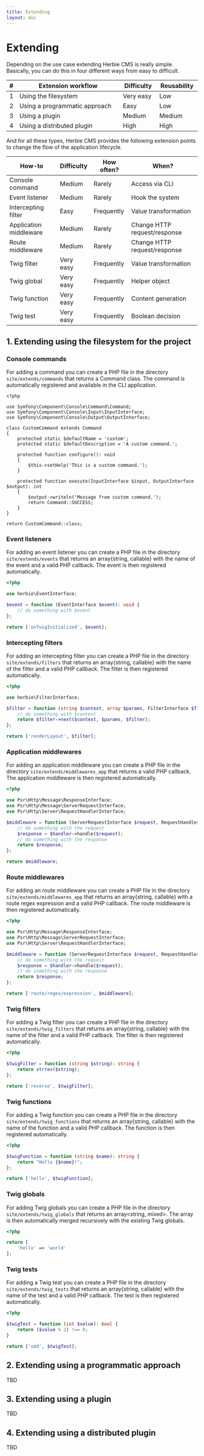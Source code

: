 ```yaml
---
title: Extending
layout: doc
---
```


# Extending

Depending on the use case extending Herbie CMS is really simple.
Basically, you can do this in four different ways from easy to difficult.

<table class="pure-table pure-table-horizontal">
    <thead>
        <tr>
            <th style="width:1%">#</th>
            <th>Extension workflow</th>
            <th>Difficulty</th>
            <th>Reusability</th>
        </tr>
    </thead>
    <tbody>
        <tr>
            <td>1</td>
            <td>Using the filesystem</td>
            <td>Very easy</td>
            <td>Low</td>
        </tr>
        <tr>
            <td>2</td>
            <td>Using a programmatic approach</td>
            <td>Easy</td>
            <td>Low</td>
        </tr>
        <tr>
            <td>3</td>
            <td>Using a plugin</td>
            <td>Medium</td>
            <td>Medium</td>
        </tr>
        <tr>
            <td>4</td>
            <td>Using a distributed plugin</td>
            <td>High</td>
            <td>High</td>
        </tr>
    </tbody>
</table>

And for all these types, Herbie CMS provides the following extension points to change the flow of the application lifecycle.

<table class="pure-table pure-table-horizontal">
    <thead>
        <tr>
            <th>How-to</th>
            <th>Difficulty</th>
            <th>How often?</th>
            <th>When?</th>
        </tr>
    </thead>
    <tbody>
        <tr>
            <td>Console command</td>
            <td>Medium</td>
            <td>Rarely</td>
            <td>Access via CLI</td>
        </tr>
        <tr>
            <td>Event listener</td>
            <td>Medium</td>
            <td>Rarely</td>
            <td>Hook the system</td>
        </tr>
        <tr>
            <td>Intercepting filter</td>
            <td>Easy</td>
            <td>Frequently</td>
            <td>Value transformation</td>
        </tr>
        <tr>
            <td>Application middleware</td>
            <td>Medium</td>
            <td>Rarely</td>
            <td>Change HTTP request/response</td>
        </tr>
        <tr>
            <td>Route middleware</td>
            <td>Medium</td>
            <td>Rarely</td>
            <td>Change HTTP request/response</td>
        </tr>
        <tr>
            <td>Twig filter</td>
            <td>Very easy</td>
            <td>Frequently</td>
            <td>Value transformation</td>
        </tr>
        <tr>
            <td>Twig global</td>
            <td>Very easy</td>
            <td>Frequently</td>
            <td>Helper object</td>
        </tr>
        <tr>
            <td>Twig function</td>
            <td>Very easy</td>
            <td>Frequently</td>
            <td>Content generation</td>
        </tr>
        <tr>
            <td>Twig test</td>
            <td>Very easy</td>
            <td>Frequently</td>
            <td>Boolean decision</td>
        </tr>
    </tbody>
</table>

## 1. Extending using the filesystem for the project

### Console commands

For adding a command you can create a PHP file in the directory `site/extends/commands` that returns a Command class.
The command is automatically registered and available in the CLI application.

~~~
<?php

use Symfony\Component\Console\Command\Command;
use Symfony\Component\Console\Input\InputInterface;
use Symfony\Component\Console\Output\OutputInterface;

class CustomCommand extends Command
{
    protected static $defaultName = 'custom';
    protected static $defaultDescription = 'A custom command.';

    protected function configure(): void
    {
        $this->setHelp('This is a custom command.');
    }

    protected function execute(InputInterface $input, OutputInterface $output): int
    {
        $output->writeln('Message from custom command.');
        return Command::SUCCESS;
    }
}

return CustomCommand::class;
~~~

### Event listeners

For adding an event listener you can create a PHP file in the directory `site/extends/events` that returns an array{string, callable} with the name of the event and a valid PHP callback.
The event is then registered automatically.

~~~php
<?php

use herbie\EventInterface;

$event = function (EventInterface $event): void {
    // do something with $event
};

return ['onTwigInitialized', $event];
~~~

### Intercepting filters

For adding an intercepting filter you can create a PHP file in the directory `site/extends/filters` that returns an array{string, callable} with the name of the filter and a valid PHP callback.
The filter is then registered automatically.

~~~php
<?php

use herbie\FilterInterface;

$filter = function (string $context, array $params, FilterInterface $filter): string {
    // do something with $context
    return $filter->next($context, $params, $filter);
};

return ['renderLayout', $filter];
~~~ 

### Application middlewares

For adding an application middleware you can create a PHP file in the directory `site/extends/middlewares_app` that returns a valid PHP callback.
The application middleware is then registered automatically.

~~~php
<?php

use Psr\Http\Message\ResponseInterface;
use Psr\Http\Message\ServerRequestInterface;
use Psr\Http\Server\RequestHandlerInterface;

$middleware = function (ServerRequestInterface $request, RequestHandlerInterface $handler): ResponseInterface {
    // do something with the request
    $response = $handler->handle($request);
    // do something with the response
    return $response;
};

return $middleware;
~~~

### Route middlewares

For adding an route middleware you can create a PHP file in the directory `site/extends/middlewares_app` that returns an array{string, callable} with a route regex expression and a valid PHP callback.
The route middleware is then registered automatically.

~~~php
<?php

use Psr\Http\Message\ResponseInterface;
use Psr\Http\Message\ServerRequestInterface;
use Psr\Http\Server\RequestHandlerInterface;

$middleware = function (ServerRequestInterface $request, RequestHandlerInterface $handler): ResponseInterface {
    // do something with the request
    $response = $handler->handle($request);
    // do something with the response
    return $response;
};

return ['route/regex/expression', $middleware];
~~~

### Twig filters

For adding a Twig filter you can create a PHP file in the directory `site/extends/twig_filters` that returns an array{string, callable} with the name of the filter and a valid PHP callback.
The filter is then registered automatically.

~~~php 
<?php

$twigFilter = function (string $string): string {
    return strrev($string);
};

return ['reverse', $twigFilter];
~~~ 

### Twig functions

For adding a Twig function you can create a PHP file in the directory `site/extends/twig_functions` that returns an array{string, callable} with the name of the function and a valid PHP callback.
The function is then registered automatically.

~~~php 
<?php

$twigFunction = function (string $name): string {
    return "Hello {$name}!";
};

return ['hello', $twigFunction];
~~~

### Twig globals

For adding Twig globals you can create a PHP file in the directory `site/extends/twig_globals` that returns an array<string, mixed>.
The array is then automatically merged recursively with the existing Twig globals.

~~~php
<?php

return [
    'hello' => 'world'
];
~~~

### Twig tests

For adding a Twig test you can create a PHP file in the directory `site/extends/twig_tests` that returns an array{string, callable} with the name of the test and a valid PHP callback.
The test is then registered automatically.

~~~php 
<?php

$twigTest = function (int $value): bool {
    return ($value % 2) !== 0;
}

return ['odd', $twigTest];
~~~

## 2. Extending using a programmatic approach

TBD

## 3. Extending using a plugin

TBD

## 4. Extending using a distributed plugin

TBD
